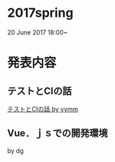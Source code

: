 # 2017spring

20 June 2017 18:00~

# 発表内容

## テストとCIの話

[テストとCIの話 by yymm](http://slides.com/yymm/test-and-ci#/ "テストとCIの話 by yymm")

## Vue．ｊｓでの開発環境

by dg

